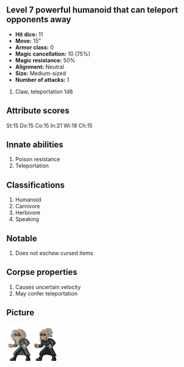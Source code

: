 ## Level 7 powerful humanoid that can teleport opponents away

- **Hit dice:** 11
- **Move:** 15"
- **Armor class:** 0
- **Magic cancellation:** 10 (75%)
- **Magic resistance:** 50%
- **Alignment:** Neutral
- **Size:** Medium-sized
- **Number of attacks:** 1
1. Claw, teleportation 1d8

## Attribute scores

St:15 Dx:15 Co:15 In:21 Wi:18 Ch:15

## Innate abilities

1. Poison resistance
2. Teleportation

## Classifications

1. Humanoid
2. Carnivore
3. Herbivore
4. Speaking

## Notable

1. Does not eschew cursed items

## Corpse properties

1. Causes uncertain velocity
2. May confer teleportation

## Picture

![Elder quantum mechanic](https://github.com/hyvanmielenpelit/GnollHackTileSet/blob/main/Monsters/elder_quantum_mechanic/elder_quantum_mechanic.png) ![Elder quantum mechanic](https://github.com/hyvanmielenpelit/GnollHackTileSet/blob/main/Monsters/elder_quantum_mechanic/elder_quantum_mechanic_female.png)
